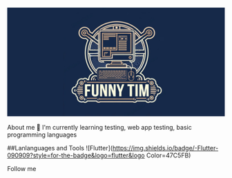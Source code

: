![Header](https://github.com/FunnyTim1/FunnyTim1/blob/main/assets/header.png)


About me
🌱 I'm currently learning testing, web app testing, basic programming languages


##Lanlanguages ​​and Tools
![Flutter](https://img.shields.io/badge/-Flutter-090909?style=for-the-badge&logo=flutter&logo Color=47C5FB)

Follow me

